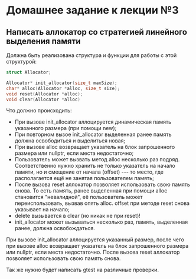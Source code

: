 # Домашнее задание к лекции №3

## Написать аллокатор со стратегией линейного выделения памяти

Должна быть реализована структура и функции для работы с этой структурой:
```c++
struct Allocator;

Allocator* init_allocator(size_t maxSize);
char* alloc(Allocator *alloc, size_t size);
void reset(Allocator *alloc);
void clear(Allocator *alloc)

```

Что должно происходить:
- При вызове init\_allocator аллоцируется динамическая память указанного размера (при помощи new);
- При повторном вызое init\_allocator выделенная ранее память должна освободиться и выделиться новая;
- При вызове alloc возвращает указатель на блок запрошенного размера или nullptr, если места недостаточно;
- Пользователь может вызвать метод alloc несколько раз подряд. Соответственно нужно хранить не только указатель на начало памяти, но и смещение от начала (offset) --- то место, где располагается ещё не занятая пользователем память;
- После вызова reset аллокатор позволяет использовать свою память снова. То есть память, ранее выделенная при помощи alloc становится "невалидной", её пользователь может переиспользовать, вызвав опять alloc. offset при методе reset снова указывает на начало;
- delete вызывается в clear (но никак не при reset)!
- init\_allocator может вызываться несколько раз, память, выделенная ранее, должна освобождаться.

При вызове init\_allocator аллоцируется указанный размер, после чего при вызове alloc возвращает указатель на блок запрошенного размера или nullptr, если места недостаточно. После вызова reset аллокатор позволяет использовать свою память снова.

Так же нужно будет написать gtest на различные проверки.
